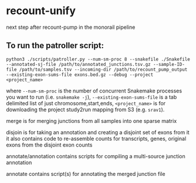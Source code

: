 # recount-unify
next step after recount-pump in the monorail pipeline

## To run the patroller script:
`python3 ./scripts/patroller.py --num-sm-proc 8 --snakefile ./Snakefile --annotated-sj-file /path/to/annotated_junctions.tsv.gz --sample-ID-file /path/to/samples.tsv --incoming-dir /path/to/recount_pump_output --existing-exon-sums-file exons.bed.gz --debug --project <project_name>`

where `--num-sm-proc` is the number of concurrent Snakemake processes you want to run (i.e. `snakemake -j`),
`--existing-exon-sums-file` is a tab delimited list of just chromosome,start,ends,
`<project_name>` is for downloading the project study2run mapping from S3 (e.g. `srav1`).


merge is for merging junctions from all samples into one sparse matrix

disjoin is for taking an annotation and creating a disjoint set of exons from it
it also contains code to re-assemble counts for transcripts, genes, original exons from the disjoint exon counts

annotate/annotation contains scripts for compiling a multi-source junction annotation

annotate contains script(s) for annotating the merged junction file
